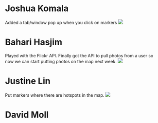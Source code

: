 # Joshua Komala
Added a tab/window pop up when you click on markers
![](http://i.imgur.com/oDeL7Il.png)

# Bahari Hasjim
Played with the Flickr API. Finally got the API to pull photos from a user so now we can start putting photos on the map next week.
![](http://i.imgur.com/wUdmvM8.jpg?raw=true)


# Justine Lin
Put markers where there are hotspots in the map.
![](http://i.imgur.com/oDeL7Il.png)

# David Moll

